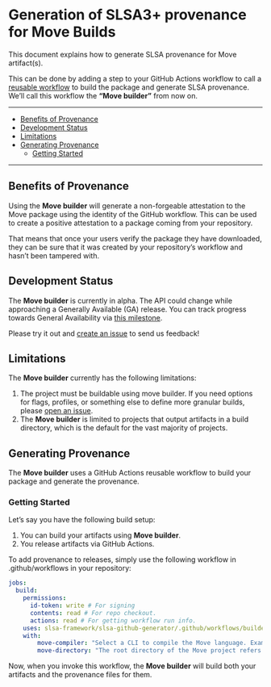 # Generation of SLSA3+ provenance for Move Builds

This document explains how to generate SLSA provenance for Move artifact(s).

This can be done by adding a step to your GitHub Actions workflow to call a [reusable workflow](https://docs.github.com/en/actions/using-workflows/reusing-workflows) to build the package and generate SLSA provenance. We’ll call this workflow the **“Move builder”** from now on.

---

<!-- markdown-toc --bullets="-" -i README.md -->

<!-- toc -->

- [Benefits of Provenance](#benefits-of-provenance)
- [Development Status](#development-status)
- [Limitations](#limitations)
- [Generating Provenance](#generating-provenance)
  - [Getting Started](#getting-started)

<!-- tocstop -->

---

## Benefits of Provenance

Using the **Move builder** will generate a non-forgeable attestation to the Move package using the identity of the GitHub workflow. This can be used to create a positive attestation to a package coming from your repository.

That means that once your users verify the package they have downloaded, they can be sure that it was created by your repository’s workflow and hasn’t been tampered with.

## Development Status

The **Move builder** is currently in alpha. The API could change while approaching a Generally Available (GA) release. You can track progress towards General Availability via [this milestone](https://github.com/slsa-framework/slsa-github-generator/milestone/17).

Please try it out and [create an issue](https://github.com/slsa-framework/slsa-github-generator/issues/new) to send us feedback!

## Limitations

The **Move builder** currently has the following limitations:

1.	The project must be buildable using move builder. If you need options for flags, profiles, or something else to define more granular builds, please [open an issue](https://github.com/slsa-framework/slsa-github-generator/issues/new).
2.	The **Move builder** is limited to projects that output artifacts in a build directory, which is the default for the vast majority of projects.

## Generating Provenance

The **Move builder** uses a GitHub Actions reusable workflow to build your package and generate the provenance.

### Getting Started

Let’s say you have the following build setup:

1.	You can build your artifacts using **Move builder**.
2.	You release artifacts via GitHub Actions.

To add provenance to releases, simply use the following workflow in .github/workflows in your repository:

```yaml
jobs:
  build:
    permissions:
      id-token: write # For signing
      contents: read # For repo checkout.
      actions: read # For getting workflow run info.
    uses: slsa-framework/slsa-github-generator/.github/workflows/builder_move_slsa3.yml@v2.0.0
    with:
        move-compiler: "Select a CLI to compile the Move language. Examples include tools such as `sui` and `aptos`."
        move-directory: "The root directory of the Move project refers to the directory containing the Move.toml file."
```

Now, when you invoke this workflow, the **Move builder** will build both your artifacts and the provenance files for them.

